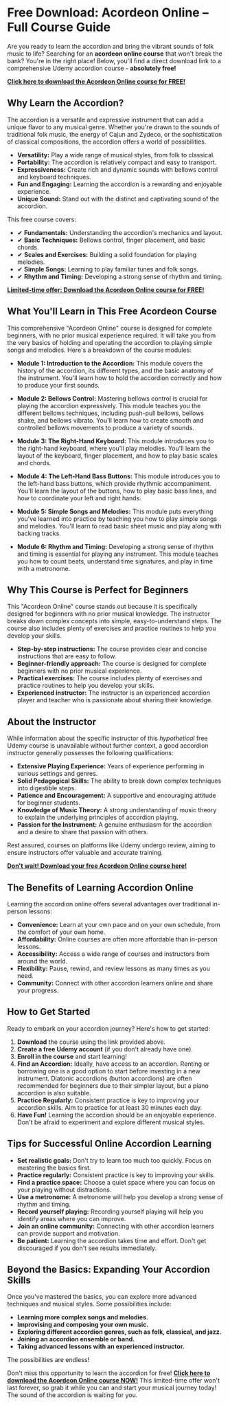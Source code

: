 # Free Download: Acordeon Online – Full Course Guide

Are you ready to learn the accordion and bring the vibrant sounds of folk music to life? Searching for an **acordeon online course** that won't break the bank? You're in the right place! Below, you'll find a direct download link to a comprehensive Udemy accordion course - **absolutely free!**

[**Click here to download the Acordeon Online course for FREE!**](https://udemywork.com/acordeon-online)

## Why Learn the Accordion?

The accordion is a versatile and expressive instrument that can add a unique flavor to any musical genre. Whether you're drawn to the sounds of traditional folk music, the energy of Cajun and Zydeco, or the sophistication of classical compositions, the accordion offers a world of possibilities.

*   **Versatility:** Play a wide range of musical styles, from folk to classical.
*   **Portability:** The accordion is relatively compact and easy to transport.
*   **Expressiveness:** Create rich and dynamic sounds with bellows control and keyboard techniques.
*   **Fun and Engaging:** Learning the accordion is a rewarding and enjoyable experience.
*   **Unique Sound:** Stand out with the distinct and captivating sound of the accordion.

This free course covers:

*   ✔ **Fundamentals:** Understanding the accordion's mechanics and layout.
*   ✔ **Basic Techniques:** Bellows control, finger placement, and basic chords.
*   ✔ **Scales and Exercises:** Building a solid foundation for playing melodies.
*   ✔ **Simple Songs:** Learning to play familiar tunes and folk songs.
*   ✔ **Rhythm and Timing:** Developing a strong sense of rhythm and timing.

[**Limited-time offer: Download the Acordeon Online course for FREE!**](https://udemywork.com/acordeon-online)

## What You'll Learn in This Free Acordeon Course

This comprehensive "Acordeon Online" course is designed for complete beginners, with no prior musical experience required. It will take you from the very basics of holding and operating the accordion to playing simple songs and melodies. Here's a breakdown of the course modules:

*   **Module 1: Introduction to the Accordion:** This module covers the history of the accordion, its different types, and the basic anatomy of the instrument. You'll learn how to hold the accordion correctly and how to produce your first sounds.

*   **Module 2: Bellows Control:** Mastering bellows control is crucial for playing the accordion expressively. This module teaches you the different bellows techniques, including push-pull bellows, bellows shake, and bellows vibrato. You'll learn how to create smooth and controlled bellows movements to produce a variety of sounds.

*   **Module 3: The Right-Hand Keyboard:** This module introduces you to the right-hand keyboard, where you'll play melodies. You'll learn the layout of the keyboard, finger placement, and how to play basic scales and chords.

*   **Module 4: The Left-Hand Bass Buttons:** This module introduces you to the left-hand bass buttons, which provide rhythmic accompaniment. You'll learn the layout of the buttons, how to play basic bass lines, and how to coordinate your left and right hands.

*   **Module 5: Simple Songs and Melodies:** This module puts everything you've learned into practice by teaching you how to play simple songs and melodies. You'll learn to read basic sheet music and play along with backing tracks.

*   **Module 6: Rhythm and Timing:** Developing a strong sense of rhythm and timing is essential for playing any instrument. This module teaches you how to count beats, understand time signatures, and play in time with a metronome.

## Why This Course is Perfect for Beginners

This "Acordeon Online" course stands out because it is specifically designed for beginners with no prior musical knowledge. The instructor breaks down complex concepts into simple, easy-to-understand steps. The course also includes plenty of exercises and practice routines to help you develop your skills.

*   **Step-by-step instructions:** The course provides clear and concise instructions that are easy to follow.
*   **Beginner-friendly approach:** The course is designed for complete beginners with no prior musical experience.
*   **Practical exercises:** The course includes plenty of exercises and practice routines to help you develop your skills.
*   **Experienced instructor:** The instructor is an experienced accordion player and teacher who is passionate about sharing their knowledge.

## About the Instructor

While information about the specific instructor of this *hypothetical* free Udemy course is unavailable without further context, a good accordion instructor generally possesses the following qualifications:

*   **Extensive Playing Experience:** Years of experience performing in various settings and genres.
*   **Solid Pedagogical Skills:** The ability to break down complex techniques into digestible steps.
*   **Patience and Encouragement:** A supportive and encouraging attitude for beginner students.
*   **Knowledge of Music Theory:** A strong understanding of music theory to explain the underlying principles of accordion playing.
*   **Passion for the Instrument:** A genuine enthusiasm for the accordion and a desire to share that passion with others.

Rest assured, courses on platforms like Udemy undergo review, aiming to ensure instructors offer valuable and accurate training.

[**Don't wait! Download your free Acordeon Online course here!**](https://udemywork.com/acordeon-online)

## The Benefits of Learning Accordion Online

Learning the accordion online offers several advantages over traditional in-person lessons:

*   **Convenience:** Learn at your own pace and on your own schedule, from the comfort of your own home.
*   **Affordability:** Online courses are often more affordable than in-person lessons.
*   **Accessibility:** Access a wide range of courses and instructors from around the world.
*   **Flexibility:** Pause, rewind, and review lessons as many times as you need.
*   **Community:** Connect with other accordion learners online and share your progress.

## How to Get Started

Ready to embark on your accordion journey? Here's how to get started:

1.  **Download** the course using the link provided above.
2.  **Create a free Udemy account** (if you don't already have one).
3.  **Enroll in the course** and start learning!
4.  **Find an Accordion:** Ideally, have access to an accordion. Renting or borrowing one is a good option to start before investing in a new instrument. Diatonic accordions (button accordions) are often recommended for beginners due to their simpler layout, but a piano accordion is also suitable.
5.  **Practice Regularly:** Consistent practice is key to improving your accordion skills. Aim to practice for at least 30 minutes each day.
6.  **Have Fun!** Learning the accordion should be an enjoyable experience. Don't be afraid to experiment and explore different musical styles.

## Tips for Successful Online Accordion Learning

*   **Set realistic goals:** Don't try to learn too much too quickly. Focus on mastering the basics first.
*   **Practice regularly:** Consistent practice is key to improving your skills.
*   **Find a practice space:** Choose a quiet space where you can focus on your playing without distractions.
*   **Use a metronome:** A metronome will help you develop a strong sense of rhythm and timing.
*   **Record yourself playing:** Recording yourself playing will help you identify areas where you can improve.
*   **Join an online community:** Connecting with other accordion learners can provide support and motivation.
*   **Be patient:** Learning the accordion takes time and effort. Don't get discouraged if you don't see results immediately.

## Beyond the Basics: Expanding Your Accordion Skills

Once you've mastered the basics, you can explore more advanced techniques and musical styles. Some possibilities include:

*   **Learning more complex songs and melodies.**
*   **Improvising and composing your own music.**
*   **Exploring different accordion genres, such as folk, classical, and jazz.**
*   **Joining an accordion ensemble or band.**
*   **Taking advanced lessons with an experienced instructor.**

The possibilities are endless!

Don't miss this opportunity to learn the accordion for free! **[Click here to download the Acordeon Online course NOW!](https://udemywork.com/acordeon-online)** This limited-time offer won't last forever, so grab it while you can and start your musical journey today! The sound of the accordion is waiting for you.
